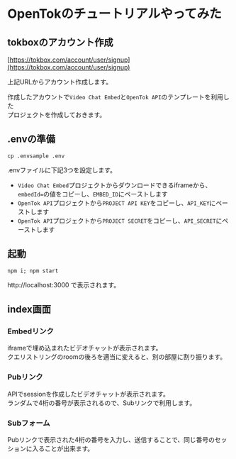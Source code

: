 # OpenTokのチュートリアルやってみた

## tokboxのアカウント作成

[https://tokbox.com/account/user/signup](https://tokbox.com/account/user/signup)

上記URLからアカウント作成します。

作成したアカウントで`Video Chat Embed`と`OpenTok API`のテンプレートを利用した  
プロジェクトを作成しておきます。

## .envの準備

```
cp .envsample .env
```

.envファイルに下記3つを設定します。  
* `Video Chat Embed`プロジェクトからダウンロードできるiframeから、`embedId=`の値をコピーし、`EMBED_ID`にペーストします
* `OpenTok API`プロジェクトから`PROJECT API KEY`をコピーし、`API_KEY`にペーストします
* `OpenTok API`プロジェクトから`PROJECT SECRET`をコピーし、`API_SECRET`にペーストします

## 起動

```
npm i; npm start
```

http://localhost:3000 で表示されます。

## index画面

### Embedリンク

iframeで埋め込まれたビデオチャットが表示されます。  
クエリストリングのroomの後ろを適当に変えると、別の部屋に割り振ります。

### Pubリンク

APIでsessionを作成したビデオチャットが表示されます。  
ランダムで4桁の番号が表示されるので、Subリンクで利用します。

### Subフォーム

Pubリンクで表示された4桁の番号を入力し、送信することで、同じ番号のセッションに入ることが出来ます。